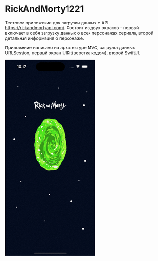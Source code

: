 # RickAndMorty1221
Тестовое приложение для загрузки данных c API https://rickandmortyapi.com/. 
Состоит из двух экранов - первый включает в себя загрузку данных о всех персонажах сериала, второй детальная информация о персонаже.

Приложение написано на архитектуре MVC, загрузка данных URLSession, первый экран UIKit(верстка кодом), второй SwiftUI.

![Image alt](https://github.com/efimovmay/RickAndMorty1221/blob/main/rec.gif)
